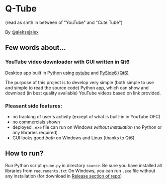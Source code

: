 # Q-Tube
(read as smth in between of "YouTube" and "Cute Tube")

By [@aleksejalex](https://github.com/aleksejalex)

## Few words about...
### YouTube video downloader with GUI written in Qt6
Desktop app built in Python using [pytube](https://pytube.io) and [PySide6 (Qt6)](https://doc.qt.io/qtforpython/quickstart.html)

The purpose of this project is to develop very simple (both simple to use and simple to read the source code) Python app, which can show and download (in best quality available) YouTube videos based on link provided.

### Pleasant side features:
 - no tracking of user's activity (except of what is built-in in YouTube OFC)
 - no commercials shown
 - deployed `.exe` file can run on Windows *without installation* (no Python or any libraries required)
 - GUI looks good *both* on Windows and Linux (thanks to Qt6)
 
 ## How to run?
 Run Python script `qtube.py` in directory `source`. Be sure you have installed all libraries from `requrements.txt`
 On Windows, you can run `.exe` file without any installation (for download in [Release section of repo](https://github.com/aleksejalex/Q-Tube/releases))














